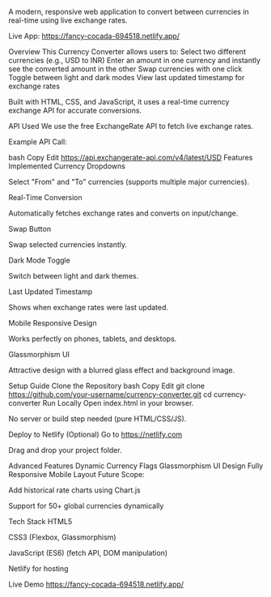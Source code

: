 A modern, responsive web application to convert between currencies in real-time using live exchange rates.

 Live App: https://fancy-cocada-694518.netlify.app/

 Overview
This Currency Converter allows users to:
 Select two different currencies (e.g., USD to INR)
 Enter an amount in one currency and instantly see the converted amount in the other
 Swap currencies with one click
 Toggle between light and dark modes
 View last updated timestamp for exchange rates

Built with HTML, CSS, and JavaScript, it uses a real-time currency exchange API for accurate conversions.

 API Used
We use the free ExchangeRate API to fetch live exchange rates.

Example API Call:

bash
Copy
Edit
https://api.exchangerate-api.com/v4/latest/USD
 Features Implemented
 Currency Dropdowns

Select "From" and "To" currencies (supports multiple major currencies).

 Real-Time Conversion

Automatically fetches exchange rates and converts on input/change.

 Swap Button

Swap selected currencies instantly.

 Dark Mode Toggle

Switch between light and dark themes.

 Last Updated Timestamp

Shows when exchange rates were last updated.

 Mobile Responsive Design

Works perfectly on phones, tablets, and desktops.

Glassmorphism UI

Attractive design with a blurred glass effect and background image.

 Setup Guide
 Clone the Repository
bash
Copy
Edit
git clone https://github.com/your-username/currency-converter.git
cd currency-converter
 Run Locally
Open index.html in your browser.

No server or build step needed (pure HTML/CSS/JS).

 Deploy to Netlify (Optional)
Go to https://netlify.com

Drag and drop your project folder.

 Advanced Features
 Dynamic Currency Flags
 Glassmorphism UI Design
 Fully Responsive Mobile Layout
 Future Scope:

Add historical rate charts using Chart.js

 Support for 50+ global currencies dynamically

 Tech Stack
HTML5

CSS3 (Flexbox, Glassmorphism)

JavaScript (ES6) (fetch API, DOM manipulation)

Netlify for hosting

 Live Demo
 https://fancy-cocada-694518.netlify.app/

